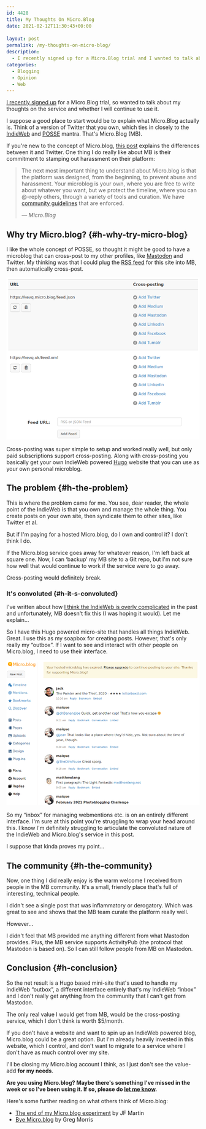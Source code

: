 ```yaml
---
id: 4428
title: My Thoughts On Micro.Blog
date: 2021-02-12T11:30:43+00:00

layout: post
permalink: /my-thoughts-on-micro-blog/
description:
  - I recently signed up for a Micro.Blog trial and I wanted to talk about my thoughts on the service and whether I will continue to use it.
categories:
  - Blogging
  - Opinion
  - Web
---
```

<p class="medium">
  <a href="https://micro.blog" target="_blank" rel="noreferrer noopener">I recently signed up</a> for a Micro.Blog trial, so wanted to talk about my thoughts on the service and whether I will continue to use it.
</p>

I suppose a good place to start would be to explain what Micro.Blog actually is. Think of a version of Twitter that you own, which ties in closely to the [IndieWeb](/implementing-the-indieweb-into-my-website/) and <a href="https://indieweb.org/POSSE" target="_blank" rel="noreferrer noopener">POSSE</a> mantra. That's Micro.Blog (MB).

If you're new to the concept of Micro.blog, <a href="https://help.micro.blog/2018/twitter-differences/" target="_blank" rel="noreferrer noopener">this post</a> explains the differences between it and Twitter. One thing I do really like about MB is their commitment to stamping out harassment on their platform:

<blockquote class="wp-block-quote">
  <p>
    The next most important thing to understand about Micro.blog is that the platform was designed, from the beginning, to prevent abuse and harassment. Your microblog is your own, where you are free to write about whatever you want, but we protect the timeline, where you can @-reply others, through a variety of tools and curation. We have <a href="https://help.micro.blog/2017/community-guidelines/">community guidelines</a> that are enforced.
  </p>

  <cite>&#8212; Micro.Blog</cite>
</blockquote>

## Why try Micro.blog? {#h-why-try-micro-blog}

I like the whole concept of POSSE, so thought it might be good to have a microblog that can cross-post to my other profiles, like <a href="https://fosstodon.org/@kev" target="_blank" rel="noreferrer noopener">Mastodon</a> and Twitter. My thinking was that I could plug the [RSS feed](/rss-feeds/) for this site into MB, then automatically cross-post.

![](/assets/images/micro-blog-cross-posting.png)

Cross-posting was super simple to setup and worked really well, but only paid subscriptions support cross-posting. Along with cross-posting you basically get your own IndieWeb powered <a href="https://gohugo.io/" target="_blank" rel="noreferrer noopener">Hugo</a> website that you can use as your own personal microblog.

## The problem {#h-the-problem}

This is where the problem came for me. You see, dear reader, the whole point of the IndieWeb is that you own and manage the whole thing. You create posts on your own site, then syndicate them to other sites, like Twitter et al.

But if I'm paying for a hosted Micro.blog, do I own and control it? I don't think I do.

If the Micro.blog service goes away for whatever reason, I'm left back at square one. Now, I can &#8216;backup' my MB site to a Git repo, but I'm not sure how well that would continue to work if the service were to go away.

Cross-posting would definitely break.

### It's convoluted {#h-it-s-convoluted}

I've written about how [I think the IndieWeb is overly complicated](/removing-support-for-the-indieweb/) in the past and unfortunately, MB doesn't fix this (I was hoping it would). Let me explain&#8230;

So I have this Hugo powered micro-site that handles all things IndieWeb. Great. I use this as my soapbox for creating posts. However, that's only really my &#8220;outbox&#8221;. If I want to see and interact with other people on Micro.blog, I need to use their interface.

![](/assets/images/micro.blog-ui.png) 

So my &#8220;inbox&#8221; for managing webmentions etc. is on an entirely different interface. I'm sure at this point you're struggling to wrap your head around this. I know I'm definitely struggling to articulate the convoluted nature of the IndieWeb and Micro.blog's service in this post.

I suppose that kinda proves my point&#8230;

## The community {#h-the-community}

Now, one thing I did really enjoy is the warm welcome I received from people in the MB community. It's a small, friendly place that's full of interesting, technical people.

I didn't see a single post that was inflammatory or derogatory. Which was great to see and shows that the MB team curate the platform really well.

However...

I didn't feel that MB provided me anything different from what Mastodon provides. Plus, the MB service supports ActivityPub (the protocol that Mastodon is based on). So I can still follow people from MB on Mastodon.

## Conclusion {#h-conclusion}

So the net result is a Hugo based mini-site that's used to handle my IndieWeb &#8220;outbox&#8221;, a different interface entirely that's my IndieWeb &#8220;inbox&#8221; and I don't really get anything from the community that I can't get from Mastodon.

The only real value I would get from MB, would be the cross-posting service, which I don't think is worth $5/month.

If you don't have a website and want to spin up an IndieWeb powered blog, Micro.blog could be a great option. But I'm already heavily invested in this website, which I control, and don't want to migrate to a service where I don't have as much control over my site.

I'll be closing my Micro.blog account I think, as I just don't see the value-add **for my needs**.

**Are you using Micro.blog? Maybe there's something I've missed in the week or so I've been using it. If so, please do [let me know](/contact).**

Here's some further reading on what others think of Micro.blog:

  * <a href="https://numericcitizen.me/2019/12/17/the-end-of-my-micro-blog-experiment" target="_blank" rel="noreferrer noopener">The end of my Micro.blog experiment</a> by JF Martin
  * <a href="https://gr36.com/bye-micro-blog/" target="_blank" rel="noreferrer noopener">Bye Micro.blog</a> by Greg Morris
